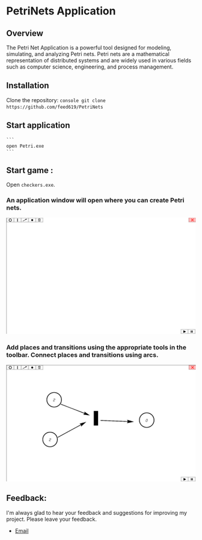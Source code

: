 # PetriNets Application

## Overview
The Petri Net Application is a powerful tool designed for modeling, simulating, and analyzing Petri nets. Petri nets are a mathematical representation of distributed systems and are widely used in various fields such as computer science, engineering, and process management.

## Installation
Clone the repository:
    ```console
    git clone https://github.com/feed619/PetriNets
    ```
## Start application 
    ```
    open Petri.exe
    ```

## Start game :

Open ```checkers.exe```. 

### An application window will open where you can create Petri nets.
<p align="center"><img src="docs/example_1.png" /></p>

### Add places and transitions using the appropriate tools in the toolbar. Connect places and transitions using arcs.
<p align="center"><img src="docs/example_2.png" /></p>

## Feedback:

I'm always glad to hear your feedback and suggestions for improving my project. Please leave your feedback.

- [Email](mailto:feed619pro@gmail.com)
